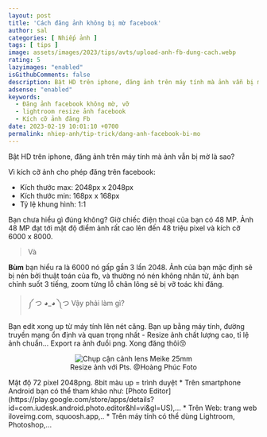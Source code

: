 ```yaml
---
layout: post
title: 'Cách đăng ảnh không bị mờ facebook'
author: sal
categories: [ Nhiếp ảnh ]
tags: [ tips ]
image: assets/images/2023/tips/avts/upload-anh-fb-dung-cach.webp
rating: 5
lazyimages: "enabled"
isGithubComments: false
description: Bật HD trên iphone, đăng ảnh trên máy tính mà ảnh vẫn bị mờ là sao?
adsense: "enabled"
keywords:
  - Đăng ảnh facebook không mờ, vỡ
  - lightroom resize ảnh facebook
  - Kích cỡ ảnh đăng Fb
date: 2023-02-19 10:01:10 +0700
permalink: nhiep-anh/tip-trick/dang-anh-facebook-bi-mo
---
```


Bật HD trên iphone, đăng ảnh trên máy tính mà ảnh vẫn bị mờ là sao?

Vì kích cỡ ảnh cho phép đăng trên facebook:
* Kích thước max: 2048px x 2048px
* Kích thước min: 168px x 168px
* Tỷ lệ khung hình: 1:1

Bạn chưa hiểu gì đúng không? Giờ chiếc điện thoại của bạn có 48 MP. Ảnh 48 MP đạt tới mật độ điểm ảnh rất cao lên đến 48 triệu pixel và kích cỡ 6000 x 8000.
> Và

**Bùm** bạn hiểu ra là 6000 nó gấp gần 3 lần 2048. Ảnh của bạn mặc định sẽ bị nén bởi thuật toán của fb, và thường nó nén không nhân từ, ảnh bạn chỉnh suốt 3 tiếng, zoom từng lỗ chân lông sẽ bị vỡ toác khi đăng.

> ༼ つ ◕_◕ ༽つ Vậy phải làm gì?

Bạn edit xong up từ máy tính lên nét căng.
Bạn up bằng máy tính, đường truyền mạng ổn định và quan trọng nhất - Resize ảnh chất lượng cao, tỉ lệ ảnh chuẩn...
Export ra ảnh đuổi png. Xong đăng thôi😚

<p style="text-align:center; ">
<picture>
  <source data-srcset="../../assets/images/2023/tips/tip-chinh-anh-resize-anh.webp" />
  <img class="responsive" data-lowsrc="../../assets/images/2023/tips/tip-chinh-anh-resize-anh.webp" alt="Chụp cận cảnh lens Meike 25mm" data-sizes="auto" loading="lazy"/><br>
</picture>
Resize ảnh với Pts. @Hoàng Phúc Foto
</p>
Mật độ 72 pixel 2048png. 8bit màu up = trình duyệt
* Trên smartphone Android bạn có thể tham khảo như:  [Photo Editor](https://play.google.com/store/apps/details?id=com.iudesk.android.photo.editor&hl=vi&gl=US),...
* Trên Web: trang web iloveimg.com, squoosh.app,..
* Trên máy tính có thể dùng Lightroom, Photoshop,...
